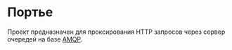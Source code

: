 Портье
======

Проект предназначен для проксирования HTTP запросов через сервер очередей на базе [AMQP](https://ru.wikipedia.org/wiki/AMQP).